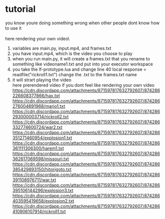 # tutorial
you know youre doing something wrong when other people dont know how to use it\
\
here rendering your own video\
1. variables are main.py, input.mp4, and frames.txt
2. you have input.mp4, which is the video you choose to play
3. when you run main.py, it will create a frames.txt that you rename to something like videoname1.txt and put into your executor workspace
4. you take the lf-prototype.lua and change line 40 local response = readfile("rickroll1.txt") change the .txt to the frames.txt name
5. it will strart playing the video
\
here prerendered video if you dont feel like rendering your own video\
https://cdn.discordapp.com/attachments/871597817632792607/874286226608377866/hax.txt
https://cdn.discordapp.com/attachments/871597817632792607/874286276004691968/mario1.txt
https://cdn.discordapp.com/attachments/871597817632792607/874286293000003714/rickroll2.txt
https://cdn.discordapp.com/attachments/871597817632792607/874286332774600724/war2.txt
https://cdn.discordapp.com/attachments/871597817632792607/874286351271460954/explosion1.txt
https://cdn.discordapp.com/attachments/871597817632792607/874286361111306300/harem1.txt
https://cdn.discordapp.com/attachments/871597817632792607/874286362617069598/missouri.txt
https://cdn.discordapp.com/attachments/871597817632792607/874286385429893150/hitorigoto.txt
https://cdn.discordapp.com/attachments/871597817632792607/874286391108976711/war.txt
https://cdn.discordapp.com/attachments/871597817632792607/874286395106144296/explosion3.txt 
https://cdn.discordapp.com/attachments/871597817632792607/874286403595419658/explosion2.txt 
https://cdn.discordapp.com/attachments/871597817632792607/874286410906107914/rickroll1.txt 
